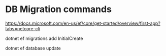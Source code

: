 ﻿# DB Migration commands
https://docs.microsoft.com/en-us/ef/core/get-started/overview/first-app?tabs=netcore-cli

dotnet ef migrations add InitialCreate

dotnet ef database update
